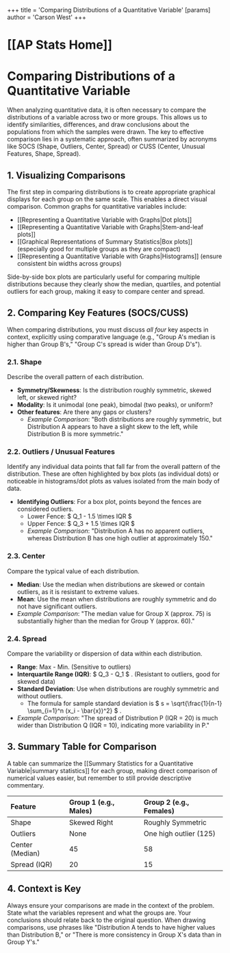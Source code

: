 +++
 title = 'Comparing Distributions of a Quantitative Variable'
[params]
	author = 'Carson West'
+++
# [[AP Stats Home]]
# Comparing Distributions of a Quantitative Variable

When analyzing quantitative data, it is often necessary to compare the distributions of a variable across two or more groups. This allows us to identify similarities, differences, and draw conclusions about the populations from which the samples were drawn. The key to effective comparison lies in a systematic approach, often summarized by acronyms like SOCS (Shape, Outliers, Center, Spread) or CUSS (Center, Unusual Features, Shape, Spread).

## 1. Visualizing Comparisons

The first step in comparing distributions is to create appropriate graphical displays for each group on the same scale. This enables a direct visual comparison. Common graphs for quantitative variables include:
*   [[Representing a Quantitative Variable with Graphs|Dot plots]]
*   [[Representing a Quantitative Variable with Graphs|Stem-and-leaf plots]]
*   [[Graphical Representations of Summary Statistics|Box plots]] (especially good for multiple groups as they are compact)
*   [[Representing a Quantitative Variable with Graphs|Histograms]] (ensure consistent bin widths across groups)

Side-by-side box plots are particularly useful for comparing multiple distributions because they clearly show the median, quartiles, and potential outliers for each group, making it easy to compare center and spread.

## 2. Comparing Key Features (SOCS/CUSS)

When comparing distributions, you must discuss *all four* key aspects in context, explicitly using comparative language (e.g., "Group A's median is higher than Group B's," "Group C's spread is wider than Group D's").

### 2.1. Shape

Describe the overall pattern of each distribution.
*   **Symmetry/Skewness**: Is the distribution roughly symmetric, skewed left, or skewed right?
*   **Modality**: Is it unimodal (one peak), bimodal (two peaks), or uniform?
*   **Other features**: Are there any gaps or clusters?
    *   *Example Comparison*: "Both distributions are roughly symmetric, but Distribution A appears to have a slight skew to the left, while Distribution B is more symmetric."

### 2.2. Outliers / Unusual Features

Identify any individual data points that fall far from the overall pattern of the distribution. These are often highlighted by box plots (as individual dots) or noticeable in histograms/dot plots as values isolated from the main body of data.
*   **Identifying Outliers**: For a box plot, points beyond the fences are considered outliers.
    *   Lower Fence:  $ Q_1 - 1.5 \times IQR $ 
    *   Upper Fence:  $ Q_3 + 1.5 \times IQR $ 
    *   *Example Comparison*: "Distribution A has no apparent outliers, whereas Distribution B has one high outlier at approximately 150."

### 2.3. Center

Compare the typical value of each distribution.
*   **Median**: Use the median when distributions are skewed or contain outliers, as it is resistant to extreme values.
*   **Mean**: Use the mean when distributions are roughly symmetric and do not have significant outliers.
*   *Example Comparison*: "The median value for Group X (approx. 75) is substantially higher than the median for Group Y (approx. 60)."

### 2.4. Spread

Compare the variability or dispersion of data within each distribution.
*   **Range**: Max - Min. (Sensitive to outliers)
*   **Interquartile Range (IQR)**:  $ Q_3 - Q_1 $ . (Resistant to outliers, good for skewed data)
*   **Standard Deviation**: Use when distributions are roughly symmetric and without outliers.
    *   The formula for sample standard deviation is  $ s = \sqrt{\frac{1}{n-1} \sum_{i=1}^n (x_i - \bar{x})^2} $ .
*   *Example Comparison*: "The spread of Distribution P (IQR = 20) is much wider than Distribution Q (IQR = 10), indicating more variability in P."

## 3. Summary Table for Comparison

A table can summarize the [[Summary Statistics for a Quantitative Variable|summary statistics]] for each group, making direct comparison of numerical values easier, but remember to still provide descriptive commentary.

| Feature       | Group 1 (e.g., Males) | Group 2 (e.g., Females) |
| :------------ | :-------------------- | :---------------------- |
| Shape         | Skewed Right          | Roughly Symmetric       |
| Outliers      | None                  | One high outlier (125)  |
| Center (Median) | 45                    | 58                      |
| Spread (IQR)  | 20                    | 15                      |

## 4. Context is Key

Always ensure your comparisons are made in the context of the problem. State what the variables represent and what the groups are. Your conclusions should relate back to the original question. When drawing comparisons, use phrases like "Distribution A tends to have higher values than Distribution B," or "There is more consistency in Group X's data than in Group Y's."